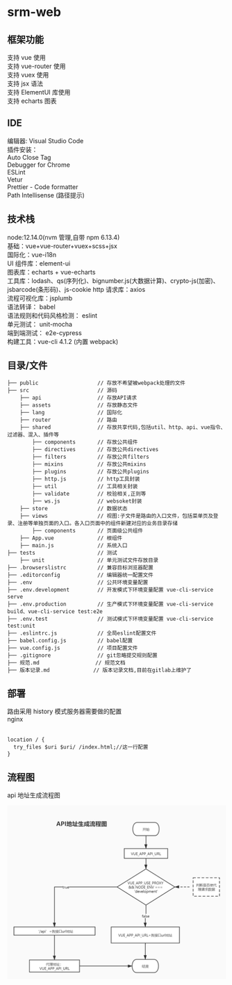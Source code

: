 # srm-web

## 框架功能

支持 vue 使用  
支持 vue-router 使用  
支持 vuex 使用  
支持 jsx 语法  
支持 ElementUI 库使用  
支持 echarts 图表

## IDE

编辑器: Visual Studio Code  
插件安装：  
Auto Close Tag  
Debugger for Chrome  
ESLint  
Vetur  
Prettier - Code formatter  
Path Intellisense (路径提示)

## 技术栈

node:12.14.0(nvm 管理,自带 npm 6.13.4)  
基础：vue+vue-router+vuex+scss+jsx  
国际化：vue-i18n  
UI 组件库：element-ui  
图表库：echarts + vue-echarts  
工具库：lodash、qs(序列化)、bignumber.js(大数据计算)、crypto-js(加密)、jsbarcode(条形码)、js-cookie
http 请求库：axios  
流程可视化库：jsplumb  
语法转译： babel  
语法规则和代码风格检测： eslint  
单元测试： unit-mocha  
端到端测试： e2e-cypress  
构建工具：vue-cli 4.1.2 (内置 webpack)

## 目录/文件

```
├── public                   // 存放不希望被webpack处理的文件
├── src                      // 源码
    ├── api                  // 存放API请求
    ├── assets               // 存放静态文件
    ├── lang                 // 国际化
    ├── router               // 路由
    ├── shared               // 存放共享代码,包括util、http、api、vue指令、过滤器、混入、插件等
        ├── components       // 存放公共组件
        ├── directives       // 存放公共directives
        ├── filters          // 存放公共filters
        ├── mixins           // 存放公共mixins
        ├── plugins          // 存放公共plugins
        ├── http.js          // http工具封装
        ├── util             // 工具相关封装
        ├── validate         // 校验相关,正则等
        ├── ws.js            // websoket封装
    ├── store                // 数据状态
    ├── views                // 视图:子文件是路由的入口文件，包括菜单页及登录、注册等单独页面的入口。各入口页面中的组件新建对应的业务目录存储
        ├── components       // 页面级公共组件
    ├── App.vue              // 根组件
    ├── main.js              // 系统入口
├── tests                    // 测试
    ├── unit                 // 单元测试文件存放目录
├── .browserslistrc          // 兼容目标浏览器配置
├── .editorconfig            // 编辑器统一配置文件
├── .env                     // 公共环境变量配置
├── .env.development         // 开发模式下环境变量配置 vue-cli-service serve
├── .env.production          // 生产模式下环境变量配置 vue-cli-service build、vue-cli-service test:e2e
├── .env.test                // 测试模式下环境变量配置 vue-cli-service test:unit
├── .eslintrc.js             // 全局eslint配置文件
├── babel.config.js          // babel配置
├── vue.config.js            // 项目配置文件
├── .gitignore               // git忽略提交规则配置
├── 规范.md                  // 规范文档
├── 版本记录.md              // 版本记录文档,目前在gitlab上维护了
```

## 部署

路由采用 history 模式服务器需要做的配置  
nginx

```

location / {
  try_files $uri $uri/ /index.html;//这一行配置
}

```

## 流程图

api 地址生成流程图

![api地址生成流程图](docs/images/api请求地址生成流程.jpg)
